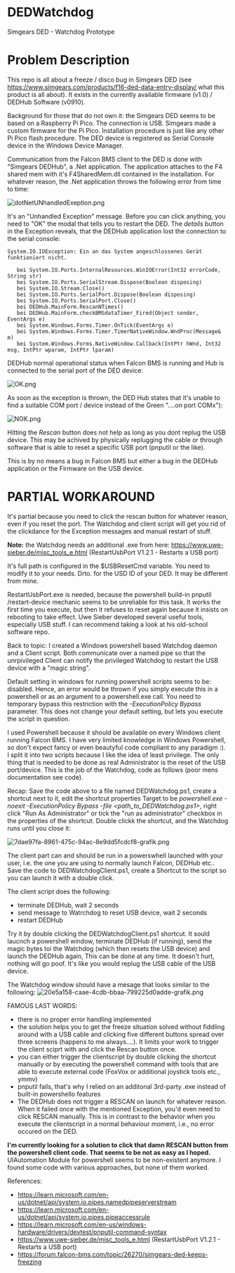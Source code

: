 # DEDWatchdog
Simgears DED - Watchdog Prototype

# Problem Description
This repo is all about a freeze / disco bug in Simgears DED (see https://www.simgears.com/products/f16-ded-data-entry-display/ what this product is all about). It exists in the currently available firmware (v1.0) / DEDHub Software (v0910).

Background for those that do not own it: the Simgears DED seems to be based on a Raspberry Pi Pico. The connection is USB. Simgears made a custom firmware for the Pi Pico. Installation procedure is just like any other Pi Pico flash procedure. The DED device is registered as Serial Console device in the Windows Device Manager.

Communication from the Falcon BMS client to the DED is done with "Simgears DEDHub", a  .Net application. The application attaches to the F4 shared mem with it's F4SharedMem.dll contained in the installation. For whatever reason, the .Net application throws the following error from time to time:

![dotNetUNhandledExeption.png](https://i.imgur.com/Z6KaHRA.png) 

It's an "Unhandled Exception" message. Before you can click anything, you need to "OK" the modal that tells you to restart the DED. The *details* button in the Exception reveals, that the DEDHub application lost the connection to the serial console:
```
System.IO.IOException: Ein an das System angeschlossenes Gerät funktioniert nicht.

   bei System.IO.Ports.InternalResources.WinIOError(Int32 errorCode, String str)
   bei System.IO.Ports.SerialStream.Dispose(Boolean disposing)
   bei System.IO.Stream.Close()
   bei System.IO.Ports.SerialPort.Dispose(Boolean disposing)
   bei System.IO.Ports.SerialPort.Close()
   bei DEDHub.MainForm.RescanNTimes()
   bei DEDHub.MainForm.checkBMSdataTimer_Fired(Object sender, EventArgs e)
   bei System.Windows.Forms.Timer.OnTick(EventArgs e)
   bei System.Windows.Forms.Timer.TimerNativeWindow.WndProc(Message& m)
   bei System.Windows.Forms.NativeWindow.Callback(IntPtr hWnd, Int32 msg, IntPtr wparam, IntPtr lparam)
```

DEDHub normal operational status when Falcon BMS is running and Hub is connected to the serial port of the DED device:

![OK.png](https://i.imgur.com/KoPjnu2.png) 

As soon as the exception is thrown, the DED Hub states that it's unable to find a suitable COM port / device instead of the Green "....on port COMx"):

![NOK.png](https://i.imgur.com/1MSpWra.png) 

Hitting the *Rescan* button does not help as long as you dont replug the USB device. This may be achived by physically replugging the cable or through software that is able to reset a specific USB port (pnputil or the like).

This is by no means a bug in Falcon BMS but either a bug in the DEDHub application or the Firmware on the USB device.

# PARTIAL WORKAROUND
It's partial because you need to click the rescan button for whatever reason, even if you reset the port. The Watchdog and client script will get you rid of the clickdance for the Exception messages and manual restart of stuff.

**Note:** the Watchdog needs an additional .exe from here:
 https://www.uwe-sieber.de/misc_tools_e.html (RestartUsbPort V1.2.1 - Restarts a USB port)

It's full path is configured in the $USBResetCmd variable. You need to modify it to your needs. Drto. for the USD ID of your DED. It may be different from mine.

RestartUsbPort.exe is needed, because the powershell build-in pnputil /restart-device mechanic seems to be unreliable for this task. It works the first time you execute, but then it refuses to reset again because it insists on rebooting to take effect. Uwe Sieber developed several useful tools, especially USB stuff. I can recommend taking a look at his old-school software repo.

Back to topic:
I created a Windows powershell based Watchdog daemon and a Client script. Both communicate over a named pipe so that the unrpivileged Client can notify the privileged Watchdog to restart the USB device with a "magic string".

Default setting in windows for running powershell scripts seems to be: disabled. Hence, an error would be thrown if you simply execute this in a powershell or as an argument to a powershell.exe call. You need to temporary bypass this restriction with the *-ExecutionPolicy Bypass* parameter. This does not change your default setting, but lets you execute the script in question.

I used Powershell because it should be available on every Windows client running Falcon BMS. I have very limited knowledge in Windows Powershell, so don't expect fancy or even beautyful code compliant to any paradigm :). I split it into two scripts because I like the idea of least privilege. The only thing that is needed to be done as real Administrator is the reset of the USB port/device. This is the job of the Watchdog, code as follows (poor mens documentation see code).

Recap: Save the code above to a file named DEDWatchdog.ps1, create a shortcut next to it, edit the shortcut properties Target to be *powershell.exe -noexit -ExecutionPolicy Bypass -file  <path_to_DEDWatchdog.ps1>*, right click "Run As Administrator" or tick the "run as administrator" checkbox in the properties of the shortcut. Double clickk the shortcut, and the Watchdog runs until you close it:

![7dae97fa-8961-475c-94ac-8e9dd5fcdcf8-grafik.png](https://i.imgur.com/1KNH0HE.png) 

The client part can and should be run in a powerswhell launched with your user, i.e. the one you are using to normally launch Falcon, DEDHub etc.. Save the code to DEDWatchdogClient.ps1, create a Shortcut to the script so you can launch it with a double click.

The client script does the following:
- terminate DEDHub, wait 2 seconds
- send message to Watrchdog to reset USB device, wait 2 seconds
- restart DEDHub

Try it by double clicking the DEDWatchdogClient.ps1 shortcut. It sould laucnch a powershell window, terminate DEDHub (if running), send the magic bytes toi the Watchdog (which then resets the USB device) and launch the DEDHub again, This can be done at any time. It doesn't hurt, nothing will go poof. It's like you would replug the USB cable of the USB device.

The Watchdog window should have a mesage that looks similar to the following:
![20e5a158-caae-4cdb-bbaa-799225d0adde-grafik.png](https://i.imgur.com/6jPNSo8.png) 

FAMOUS LAST WORDS:
- there is no proper error handling implemented
- the solution helps you to get the freeze situation solved without fiddling around with a USB cable and clicking five different buttons spread over three screens (happens to me always....). It limits your work to trigger the client sciprt with <some technique> and click the Rescan button once.
- you can either trigger the clientscript by double clicking the shortcut manually or by executing the powershell command with tools that are able to execute external code (FoxVox or additional joystick tools etc., ymmv)
- pnputil fails, that's why I relied on an additonal  3rd-party .exe instead of built-in powershello features
- The DEDHub does not trigger a RESCAN on launch for whatever reason. When it failed once with the mentioned Exception, you'd even need to click RESCAN manually. This is in contrast to the behavior when you execute the clientscript in a normal behaviour moment, i.e., no error occured on the DED.

**I'm currently looking for a solution to click that damn RESCAN button from the powershell client code. That seems to be not as easy as I hoped.** UIAutomation Module for powershell seems to be non-existent anymore. I found some code with various approaches, but none of them worked.

References:
- https://learn.microsoft.com/en-us/dotnet/api/system.io.pipes.namedpipeserverstream
- https://learn.microsoft.com/en-us/dotnet/api/system.io.pipes.pipeaccessrule
- https://learn.microsoft.com/en-us/windows-hardware/drivers/devtest/pnputil-command-syntax
- https://www.uwe-sieber.de/misc_tools_e.html (RestartUsbPort V1.2.1 - Restarts a USB port)
- https://forum.falcon-bms.com/topic/26270/simgears-ded-keeps-freezing
